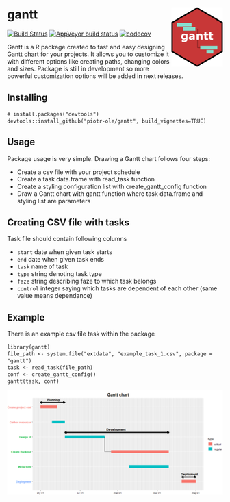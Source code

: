 # gantt <img src = "man/images/logo.png" align = "right" width="120"/>

[![Build Status](https://travis-ci.org/piotr-ole/gantt.png?branch=master)](https://travis-ci.org/piotr-ole/gantt)
[![AppVeyor build status](https://ci.appveyor.com/api/projects/status/github/piotr-ole/gantt?branch=master&svg=true)](https://ci.appveyor.com/project/piotr-ole/gantt)
[![codecov](https://codecov.io/gh/piotr-ole/gantt/branch/master/graph/badge.svg)](https://codecov.io/gh/piotr-ole/gantt)

Gantt is a R package created to fast and easy designing Gantt chart for your projects. It allows you to customize it with different options like creating paths, changing colors and sizes. Package is still in development so more powerful customization options will be added in next releases.

## Installing

    # install.packages("devtools")
    devtools::install_github("piotr-ole/gantt", build_vignettes=TRUE)
    
## Usage

Package usage is very simple. Drawing a Gantt chart follows four steps:
* Create a csv file with your project schedule
* Create a task data.frame with read_task function
* Create a styling configuration list with create_gantt_config function
* Draw a Gantt chart with gantt function where task data.frame and styling list are parameters

## Creating CSV file with tasks

Task file should contain following columns
* `start` date when given task starts
* `end` date when given task ends
* `task` name of task
* `type` string denoting task type
* `faze` string describing faze to which task belongs
* `control` integer saying which tasks are dependent of each other (same value means dependance)

## Example

There is an example csv file task within the package

    library(gantt)
    file_path <- system.file("extdata", "example_task_1.csv", package = "gantt")
    task <- read_task(file_path)
    conf <- create_gantt_config()
    gantt(task, conf)

<img src = "man/images/example_gantt_1.png" align = "center"/>